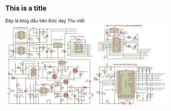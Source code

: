 ## This is a title
Đây là blog đầu tiên Đức dạy Thu viết 
![This is a image](../_includes/anhhethongdatk.png)
